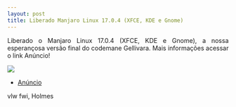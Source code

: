 ```yaml
---
layout: post
title: Liberado Manjaro Linux 17.0.4 (XFCE, KDE e Gnome)
---
```


<p style="text-align: justify;">Liberado o Manjaro Linux 17.0.4 (XFCE, KDE e Gnome), a nossa esperançosa versão final do codemane Gellivara. Mais informações acessar o link Anúncio!</p>

<img src="https://manjaro.org/wp-content/uploads/2017/03/xfce-170.png">

* [Anúncio](https://manjaro.org/2017/09/08/manjaro-17-0-4-released-g-k-x/)

vlw fwi, Holmes
